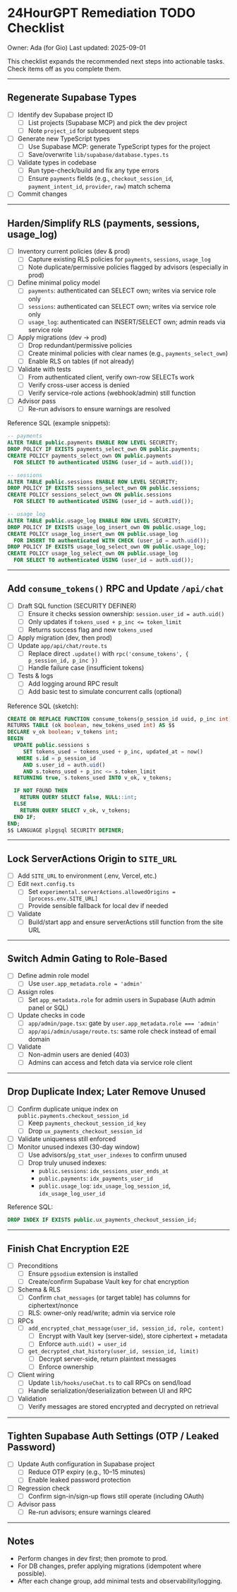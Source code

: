 # 24HourGPT Remediation TODO Checklist

Owner: Ada (for Gio)
Last updated: 2025-09-01

This checklist expands the recommended next steps into actionable tasks. Check items off as you complete them.

---

## Regenerate Supabase Types

- [ ] Identify dev Supabase project ID
  - [ ] List projects (Supabase MCP) and pick the dev project
  - [ ] Note `project_id` for subsequent steps
- [ ] Generate new TypeScript types
  - [ ] Use Supabase MCP: generate TypeScript types for the project
  - [ ] Save/overwrite `lib/supabase/database.types.ts`
- [ ] Validate types in codebase
  - [ ] Run type-check/build and fix any type errors
  - [ ] Ensure `payments` fields (e.g., `checkout_session_id`, `payment_intent_id`, `provider`, `raw`) match schema
- [ ] Commit changes

---

## Harden/Simplify RLS (payments, sessions, usage_log)

- [ ] Inventory current policies (dev & prod)
  - [ ] Capture existing RLS policies for `payments`, `sessions`, `usage_log`
  - [ ] Note duplicate/permissive policies flagged by advisors (especially in prod)
- [ ] Define minimal policy model
  - [ ] `payments`: authenticated can SELECT own; writes via service role only
  - [ ] `sessions`: authenticated can SELECT own; writes via service role only
  - [ ] `usage_log`: authenticated can INSERT/SELECT own; admin reads via service role
- [ ] Apply migrations (dev → prod)
  - [ ] Drop redundant/permissive policies
  - [ ] Create minimal policies with clear names (e.g., `payments_select_own`)
  - [ ] Enable RLS on tables (if not already)
- [ ] Validate with tests
  - [ ] From authenticated client, verify own-row SELECTs work
  - [ ] Verify cross-user access is denied
  - [ ] Verify service-role actions (webhook/admin) still function
- [ ] Advisor pass
  - [ ] Re-run advisors to ensure warnings are resolved

Reference SQL (example snippets):
```sql
-- payments
ALTER TABLE public.payments ENABLE ROW LEVEL SECURITY;
DROP POLICY IF EXISTS payments_select_own ON public.payments;
CREATE POLICY payments_select_own ON public.payments
  FOR SELECT TO authenticated USING (user_id = auth.uid());

-- sessions
ALTER TABLE public.sessions ENABLE ROW LEVEL SECURITY;
DROP POLICY IF EXISTS sessions_select_own ON public.sessions;
CREATE POLICY sessions_select_own ON public.sessions
  FOR SELECT TO authenticated USING (user_id = auth.uid());

-- usage_log
ALTER TABLE public.usage_log ENABLE ROW LEVEL SECURITY;
DROP POLICY IF EXISTS usage_log_insert_own ON public.usage_log;
CREATE POLICY usage_log_insert_own ON public.usage_log
  FOR INSERT TO authenticated WITH CHECK (user_id = auth.uid());
DROP POLICY IF EXISTS usage_log_select_own ON public.usage_log;
CREATE POLICY usage_log_select_own ON public.usage_log
  FOR SELECT TO authenticated USING (user_id = auth.uid());
```

---

## Add `consume_tokens()` RPC and Update `/api/chat`

- [ ] Draft SQL function (SECURITY DEFINER)
  - [ ] Ensure it checks session ownership: `session.user_id = auth.uid()`
  - [ ] Only updates if `tokens_used + p_inc <= token_limit`
  - [ ] Returns success flag and new `tokens_used`
- [ ] Apply migration (dev, then prod)
- [ ] Update `app/api/chat/route.ts`
  - [ ] Replace direct `.update()` with `rpc('consume_tokens', { p_session_id, p_inc })`
  - [ ] Handle failure case (insufficient tokens)
- [ ] Tests & logs
  - [ ] Add logging around RPC result
  - [ ] Add basic test to simulate concurrent calls (optional)

Reference SQL (sketch):
```sql
CREATE OR REPLACE FUNCTION consume_tokens(p_session_id uuid, p_inc int)
RETURNS TABLE (ok boolean, new_tokens_used int) AS $$
DECLARE v_ok boolean; v_tokens int;
BEGIN
  UPDATE public.sessions s
     SET tokens_used = tokens_used + p_inc, updated_at = now()
   WHERE s.id = p_session_id
     AND s.user_id = auth.uid()
     AND s.tokens_used + p_inc <= s.token_limit
  RETURNING true, s.tokens_used INTO v_ok, v_tokens;

  IF NOT FOUND THEN
    RETURN QUERY SELECT false, NULL::int;
  ELSE
    RETURN QUERY SELECT v_ok, v_tokens;
  END IF;
END;
$$ LANGUAGE plpgsql SECURITY DEFINER;
```

---

## Lock ServerActions Origin to `SITE_URL`

- [ ] Add `SITE_URL` to environment (.env, Vercel, etc.)
- [ ] Edit `next.config.ts`
  - [ ] Set `experimental.serverActions.allowedOrigins = [process.env.SITE_URL]`
  - [ ] Provide sensible fallback for local dev if needed
- [ ] Validate
  - [ ] Build/start app and ensure serverActions still function from the site URL

---

## Switch Admin Gating to Role-Based

- [ ] Define admin role model
  - [ ] Use `user.app_metadata.role = 'admin'`
- [ ] Assign roles
  - [ ] Set `app_metadata.role` for admin users in Supabase (Auth admin panel or SQL)
- [ ] Update checks in code
  - [ ] `app/admin/page.tsx`: gate by `user.app_metadata.role === 'admin'`
  - [ ] `app/api/admin/usage/route.ts`: same role check instead of email domain
- [ ] Validate
  - [ ] Non-admin users are denied (403)
  - [ ] Admins can access and fetch data via service role client

---

## Drop Duplicate Index; Later Remove Unused

- [ ] Confirm duplicate unique index on `public.payments.checkout_session_id`
  - [ ] Keep `payments_checkout_session_id_key`
  - [ ] Drop `ux_payments_checkout_session_id`
- [ ] Validate uniqueness still enforced
- [ ] Monitor unused indexes (30-day window)
  - [ ] Use advisors/`pg_stat_user_indexes` to confirm unused
  - [ ] Drop truly unused indexes:
    - `public.sessions`: `idx_sessions_user_ends_at`
    - `public.payments`: `idx_payments_user_id`
    - `public.usage_log`: `idx_usage_log_session_id`, `idx_usage_log_user_id`

Reference SQL:
```sql
DROP INDEX IF EXISTS public.ux_payments_checkout_session_id;
```

---

## Finish Chat Encryption E2E

- [ ] Preconditions
  - [ ] Ensure `pgsodium` extension is installed
  - [ ] Create/confirm Supabase Vault key for chat encryption
- [ ] Schema & RLS
  - [ ] Confirm `chat_messages` (or target table) has columns for ciphertext/nonce
  - [ ] RLS: owner-only read/write; admin via service role
- [ ] RPCs
  - [ ] `add_encrypted_chat_message(user_id, session_id, role, content)`
    - [ ] Encrypt with Vault key (server-side), store ciphertext + metadata
    - [ ] Enforce `auth.uid() = user_id`
  - [ ] `get_decrypted_chat_history(user_id, session_id, limit)`
    - [ ] Decrypt server-side, return plaintext messages
    - [ ] Enforce ownership
- [ ] Client wiring
  - [ ] Update `lib/hooks/useChat.ts` to call RPCs on send/load
  - [ ] Handle serialization/deserialization between UI and RPC
- [ ] Validation
  - [ ] Verify messages are stored encrypted and decrypted on retrieval

---

## Tighten Supabase Auth Settings (OTP / Leaked Password)

- [ ] Update Auth configuration in Supabase project
  - [ ] Reduce OTP expiry (e.g., 10–15 minutes)
  - [ ] Enable leaked password protection
- [ ] Regression check
  - [ ] Confirm sign-in/sign-up flows still operate (including OAuth)
- [ ] Advisor pass
  - [ ] Re-run advisors; ensure warnings cleared

---

## Notes
- Perform changes in dev first; then promote to prod.
- For DB changes, prefer applying migrations (idempotent where possible).
- After each change group, add minimal tests and observability/logging.
